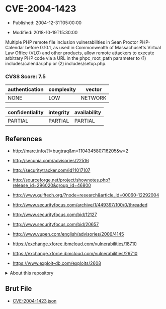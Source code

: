 # CVE-2004-1423

- Published: 2004-12-31T05:00:00

- Modified: 2018-10-19T15:30:00

Multiple PHP remote file inclusion vulnerabilities in Sean Proctor PHP-Calendar before 0.10.1, as used in Commonwealth of Massachusetts Virtual Law Office (VLO) and other products, allow remote attackers to execute arbitrary PHP code via a URL in the phpc_root_path parameter to (1) includes/calendar.php or (2) includes/setup.php.

### CVSS Score: **7.5**

| authentication | complexity | vector |
| --- | --- | --- |
| NONE | LOW | NETWORK |

| confidentiality | integrity | availability |
| --- | --- | --- |
| PARTIAL | PARTIAL | PARTIAL |

## References

* http://marc.info/?l=bugtraq&m=110434580716205&w=2

* http://secunia.com/advisories/22516

* http://securitytracker.com/id?1017107

* http://sourceforge.net/project/shownotes.php?release_id=296020&group_id=46800

* http://www.gulftech.org/?node=research&article_id=00060-12292004

* http://www.securityfocus.com/archive/1/449397/100/0/threaded

* http://www.securityfocus.com/bid/12127

* http://www.securityfocus.com/bid/20657

* http://www.vupen.com/english/advisories/2006/4145

* https://exchange.xforce.ibmcloud.com/vulnerabilities/18710

* https://exchange.xforce.ibmcloud.com/vulnerabilities/29710

* https://www.exploit-db.com/exploits/2608

<details>
<summary>About this repository</summary> 

  This repository is part of the project [Live Hack CVE](https://github.com/Live-Hack-CVE). Main website can be found [www.live-hack.org](https://www.live-hack.org) 
  
  Made by [Sn0wAlice](https://github.com/Sn0wAlice) for the people that care about security and need to have a feed of the latest CVEs. Hope you enjoy it, don't forget to star the repo and follow me on [Twitter](https://twitter.com/Sn0wAlice) and [Github](https://github.com/Sn0wAlice). And that is my [personnal website](https://www.alice-snow.me/)

  - [Home Page](https://github.com/Live-Hack-CVE)
  - [Framework](https://github.com/Live-Hack-CVE/cve-framework)
  - [CVE database](https://github.com/Live-Hack-CVE/full_database)
  - [Changelog](https://github.com/Live-Hack-CVE/Changelog)
</details>

## Brut File

* [CVE-2004-1423.json](https://raw.githubusercontent.com/Live-Hack-CVE/full_database/main/cves/2004/CVE-2004-1423.json)

